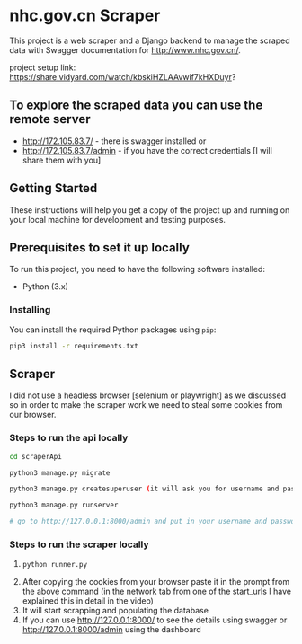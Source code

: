 # nhc.gov.cn Scraper

This project is a web scraper and a Django backend to manage the scraped data with Swagger documentation for http://www.nhc.gov.cn/. 

project setup link: https://share.vidyard.com/watch/kbskiHZLAAvwif7kHXDuyr?

## To explore the scraped data you can use the remote server

- http://172.105.83.7/ - there is swagger installed
or
- http://172.105.83.7/admin - if you have the correct credentials [I will share them with you]


## Getting Started

These instructions will help you get a copy of the project up and running on your local machine for development and testing purposes.


## Prerequisites to set it up locally

To run this project, you need to have the following software installed:

- Python (3.x)

### Installing

You can install the required Python packages using `pip`:

```bash
pip3 install -r requirements.txt
```


## Scraper

I did not use a headless browser [selenium or playwright] as we discussed so in order to make the scraper work we need to steal some cookies from our browser.

### Steps to run the api locally

```bash
cd scraperApi

python3 manage.py migrate

python3 manage.py createsuperuser (it will ask you for username and password)

python3 manage.py runserver

# go to http://127.0.0.1:8000/admin and put in your username and password to see the dashboard
```


### Steps to run the scraper locally

 1. ```py
    python runner.py
    ```
2. After copying the cookies from your browser paste it in the prompt from the above command (in the network tab from one of the start_urls I have explained this in detail in the video)
3. It will start scrapping and populating the database
4. If you can use http://127.0.0.1:8000/ to see the details using swagger or http://127.0.0.1:8000/admin using the dashboard
